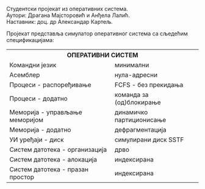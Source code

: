 Студентски пројекат из оперативних система.<br/>
Аутори: Драгана Мајсторовић и Анђела Лалић.<br/>
Наставник: доц. др Александар Картељ.<br/>

Пројекат представља симулатор оперативног система са сљедећим спецификацијама:
<table>
  <th colspan="2">ОПЕРАТИВНИ СИСТЕМ</th>
  <tr>
    <td>Командни језик</td>
    <td>минимални</td>
  </tr>
  <tr>
    <td>Асемблер</td>
    <td>нула-адресни</td>
  </tr>
  <tr>
    <td>Процеси - распоређивање</td>
    <td>FCFS - без прекидања</td>
  </tr>
  <tr>
    <td>Процеси - додатно</td>
    <td>команда за (од)блокирање</td>
  </tr>
  <tr>
    <td>Меморија - управљање меморијом</td>
    <td>динамичко партиционисање</td>
  </tr>
  <tr>
    <td>Меморија - додатно</td>
    <td>дефрагментација</td>
  </tr>
  <tr>
    <td>УИ уређаји - диск</td>
    <td>симулирани диск SSTF</td>
  </tr>
  <tr>
    <td>Систем датотека - организација</td>
    <td>дрво</td>
  </tr>
   <tr>
    <td>Систем датотека - алокација</td>
    <td>индексирана</td>
  </tr>
   <tr>
    <td>Систем датотека - празан простор</td>
    <td>индексирана</td>
  </tr>
</table>
